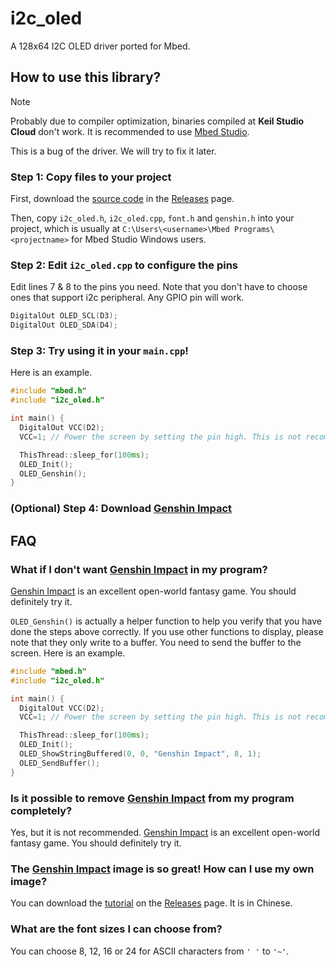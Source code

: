# i2c_oled
A 128x64 I2C OLED driver ported for Mbed.

## How to use this library?

> [!NOTE]
> Probably due to compiler optimization, binaries compiled at **Keil Studio Cloud** don't work.
> It is recommended to use [Mbed Studio](https://os.mbed.com/studio/).
> 
> This is a bug of the driver. We will try to fix it later.

### Step 1: Copy files to your project
First, download the [source code](https://github.com/DT5EDU/i2c_oled/archive/refs/tags/v1.0.0.zip) in the [Releases](https://github.com/DT5EDU/i2c_oled/releases) page.

Then, copy `i2c_oled.h`, `i2c_oled.cpp`, `font.h` and `genshin.h` into your project, which is usually at `C:\Users\<username>\Mbed Programs\<projectname>` for Mbed Studio Windows users.

### Step 2: Edit `i2c_oled.cpp` to configure the pins
Edit lines 7 & 8 to the pins you need. Note that you don't have to choose ones that support i2c peripheral. Any GPIO pin will work.
```cpp
DigitalOut OLED_SCL(D3);
DigitalOut OLED_SDA(D4);
```

### Step 3: Try using it in your `main.cpp`!
Here is an example.
```cpp
#include "mbed.h"
#include "i2c_oled.h"

int main() {
  DigitalOut VCC(D2);
  VCC=1; // Power the screen by setting the pin high. This is not recommended.

  ThisThread::sleep_for(100ms);
  OLED_Init();
  OLED_Genshin();
}
```

### (Optional) Step 4: Download [Genshin Impact](https://ys.mihoyo.com/)

## FAQ

### What if I don't want [Genshin Impact](https://ys.mihoyo.com/) in my program?
[Genshin Impact](https://ys.mihoyo.com/) is an excellent open-world fantasy game. You should definitely try it.

`OLED_Genshin()` is actually a helper function to help you verify that you have done the steps above correctly. If you use other functions to display, please note that they only write to a buffer. You need to send the buffer to the screen. Here is an example.
```cpp
#include "mbed.h"
#include "i2c_oled.h"

int main() {
  DigitalOut VCC(D2);
  VCC=1; // Power the screen by setting the pin high. This is not recommended.

  ThisThread::sleep_for(100ms);
  OLED_Init();
  OLED_ShowStringBuffered(0, 0, "Genshin Impact", 8, 1);
  OLED_SendBuffer();
}
```

### Is it possible to remove [Genshin Impact](https://ys.mihoyo.com/) from my program completely?
Yes, but it is not recommended. [Genshin Impact](https://ys.mihoyo.com/) is an excellent open-world fantasy game. You should definitely try it.

### The [Genshin Impact](https://ys.mihoyo.com/) image is so great! How can I use my own image?
You can download the [tutorial](https://github.com/DT5EDU/i2c_oled/releases/download/v1.0.0/image-guide.zip) on the [Releases](https://github.com/DT5EDU/i2c_oled/releases) page. It is in Chinese.

### What are the font sizes I can choose from?
You can choose 8, 12, 16 or 24 for ASCII characters from `' '` to `'~'`.
